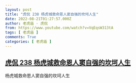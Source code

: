 ```yaml
---
layout: post
title: "虎侃 238 杨虎城救命恩人窦自强的坎坷人生"
date: 2022-08-21T01:27:57.000Z
author: 老虎庙 · 虎侃
from: https://www.youtube.com/watch?v=VqEqsW313tA
tags: [ 老虎庙 ]
comments: True
categories: [ 老虎庙 ]
---
```

<!--1661045277000-->
[虎侃 238 杨虎城救命恩人窦自强的坎坷人生](https://www.youtube.com/watch?v=VqEqsW313tA)
------

<div>
杨虎城救命恩人窦自强的坎坷人生
</div>
